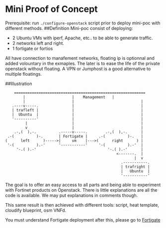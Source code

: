 # Mini Proof of Concept

Prerequisite: run ```./configure-openstack``` script prior to deploy mini-poc with different methods.
##Definition
Mini-poc consist of deploying:

* 2 Ubuntu VMs with iperf, Apache, etc.. to be able to generate traffic.
* 2 networks left and right.
* 1 fortigate or fortios 

All have connection to manafement networks, floating ip is optionnal and added volountary in the exmaples.
The later is to ease the life of the private openstack without floating.
A VPN or Jumphost is a good alternative to multiple floatings.

##Illustration


        ===========================================================
            |                     |    Management   |
            |                     |                              |
       .----v-----.               |                              |
       | trafleft |               |                              |
       |  Ubuntu  |               |                              |
       '----------'               |                              |
             |                    |                              |
             v                    |                              |
        .-,(  ),-.          .-----v-----.        .-,(  ),-.      |
     .-(          )-.       | Fortigate |     .-(          )-.   |
    (      left      )----->|     vm    |--->(      right      ) |
     '-(          ).-'      '-----------'     '-(          ).-'  |
         '-.( ).-'                                '-.( ).-'      |
                                                      <-------.  |
                                                              |  v
                                                        .-----------.
                                                        | trafright |
                                                        |   Ubuntu  |
                                                        '-----------'


The goal is to offer an easy access to all parts and being able to experiment with Fortinet products on Openstack.
There is little explanations are all the code is available. We may put explanations in comments though.

This same result is then achieved with different tools: script, heat template, cloudify blueprint, osm VNFd.

You must understand Fortigate deployment after this, please go to [Fortigate](Fortigate.md)